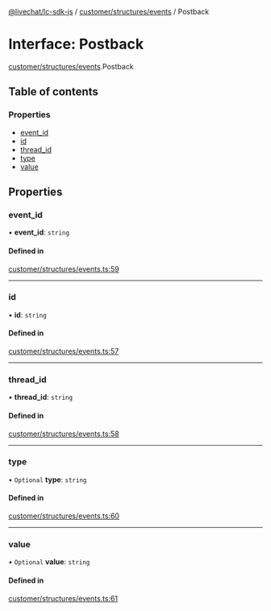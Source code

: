 [@livechat/lc-sdk-js](../README.md) / [customer/structures/events](../modules/customer_structures_events.md) / Postback

# Interface: Postback

[customer/structures/events](../modules/customer_structures_events.md).Postback

## Table of contents

### Properties

- [event\_id](customer_structures_events.Postback.md#event_id)
- [id](customer_structures_events.Postback.md#id)
- [thread\_id](customer_structures_events.Postback.md#thread_id)
- [type](customer_structures_events.Postback.md#type)
- [value](customer_structures_events.Postback.md#value)

## Properties

### event\_id

• **event\_id**: `string`

#### Defined in

[customer/structures/events.ts:59](https://github.com/livechat/lc-sdk-js/blob/d267eeb/src/customer/structures/events.ts#L59)

___

### id

• **id**: `string`

#### Defined in

[customer/structures/events.ts:57](https://github.com/livechat/lc-sdk-js/blob/d267eeb/src/customer/structures/events.ts#L57)

___

### thread\_id

• **thread\_id**: `string`

#### Defined in

[customer/structures/events.ts:58](https://github.com/livechat/lc-sdk-js/blob/d267eeb/src/customer/structures/events.ts#L58)

___

### type

• `Optional` **type**: `string`

#### Defined in

[customer/structures/events.ts:60](https://github.com/livechat/lc-sdk-js/blob/d267eeb/src/customer/structures/events.ts#L60)

___

### value

• `Optional` **value**: `string`

#### Defined in

[customer/structures/events.ts:61](https://github.com/livechat/lc-sdk-js/blob/d267eeb/src/customer/structures/events.ts#L61)
